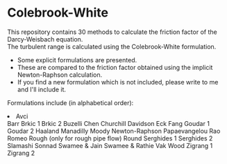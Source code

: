 # Colebrook-White
This repository contains 30 methods to calculate the friction factor of the Darcy-Weisbach equation.  
The turbulent range is calculated using the Colebrook-White formulation.
- Some explicit formulations are presented. 
- These are compared to the friction factor obtained using the implicit Newton-Raphson calculation.  
- If you find a new formulation which is not included, please write to me and I'll include it.

Formulations include (in alphabetical order):
<li> Avci </li>
Barr
Brkic 1
Brkic 2
Buzelli
Chen
Churchill
Davidson
Eck
Fang
Goudar 1
Goudar 2
Haaland
Manadilly
Moody
Newton-Raphson
Papaevangelou
Rao
Romeo
Rough (only for rough pipe flow)
Round
Serghides 1
Serghides 2
Slamashi
Sonnad
Swamee & Jain
Swamee & Rathie
Vak
Wood
Zigrang 1
Zigrang 2
